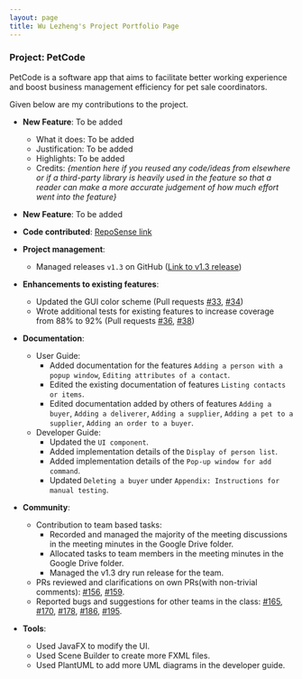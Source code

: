 ```yaml
---
layout: page
title: Wu Lezheng's Project Portfolio Page
---
```


### Project: PetCode

PetCode is a software app that aims to facilitate better working experience and boost business management efficiency for pet sale coordinators.

Given below are my contributions to the project.

* **New Feature**: To be added
  * What it does: To be added
  * Justification: To be added
  * Highlights: To be added
  * Credits: *{mention here if you reused any code/ideas from elsewhere or if a third-party library is heavily used in the feature so that a reader can make a more accurate judgement of how much effort went into the feature}*

* **New Feature**: To be added


* **Code contributed**: [RepoSense link]()


* **Project management**:
  * Managed releases `v1.3` on GitHub ([Link to v1.3 release](https://github.com/AY2223S1-CS2103T-T09-2/tp/releases/tag/v1.3.1))


* **Enhancements to existing features**:
  * Updated the GUI color scheme (Pull requests [\#33](), [\#34]())
  * Wrote additional tests for existing features to increase coverage from 88% to 92% (Pull requests [\#36](), [\#38]())


* **Documentation**:
  * User Guide:
    * Added documentation for the features `Adding a person with a popup window`, `Editing attributes of a contact`.
    * Edited the existing documentation of features `Listing contacts or items`.
    * Edited documentation added by others of features `Adding a buyer`, `Adding a deliverer`, `Adding a supplier`, `Adding a pet to a supplier`, `Adding an order to a buyer`.
  * Developer Guide:
    * Updated the `UI component`.
    * Added implementation details of the `Display of person list`.
    * Added implementation details of the `Pop-up window for add command`.
    * Updated `Deleting a buyer` under `Appendix: Instructions for manual testing`.


* **Community**:
  * Contribution to team based tasks:
    * Recorded and managed the majority of the meeting discussions in the meeting minutes in the Google Drive folder.
    * Allocated tasks to team members in the meeting minutes in the Google Drive folder.
    * Managed the v1.3 dry run release for the team.
  * PRs reviewed and clarifications on own PRs(with non-trivial comments):
    [\#156](https://github.com/AY2223S1-CS2103T-T09-2/tp/pull/156#discussion_r1000077198),
    [\#159](https://github.com/AY2223S1-CS2103T-T09-2/tp/pull/159#discussion_r1005400272).
  * Reported bugs and suggestions for other teams in the class:
    [#165](https://github.com/AY2223S1-CS2103T-W08-2/tp/issues/165),
    [#170](https://github.com/AY2223S1-CS2103T-W08-2/tp/issues/170),
    [#178](https://github.com/AY2223S1-CS2103T-W08-2/tp/issues/178),
    [#186](https://github.com/AY2223S1-CS2103T-W08-2/tp/issues/186),
    [#195](https://github.com/AY2223S1-CS2103T-W08-2/tp/issues/195).


* **Tools**:
  * Used JavaFX to modify the UI.
  * Used Scene Builder to create more FXML files.
  * Used PlantUML to add more UML diagrams in the developer guide.
